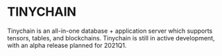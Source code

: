 # TINYCHAIN

Tinychain is an all-in-one database + application server which supports tensors, tables, and blockchains.
Tinychain is still in active development, with an alpha release planned for 2021Q1.
